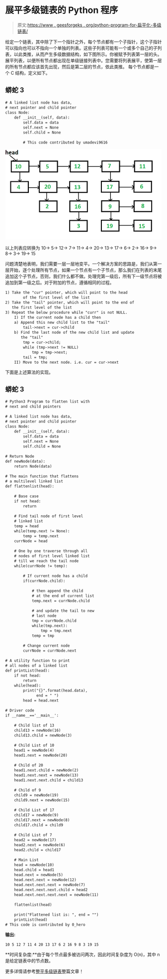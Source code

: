 # 展平多级链表的 Python 程序

> 原文:[https://www . geesforgeks . org/python-program-for-扁平化-多级链表/](https://www.geeksforgeeks.org/python-program-for-flattening-a-multilevel-linked-list/)

给定一个链表，其中除了下一个指针之外，每个节点都有一个子指针，这个子指针可以指向也可以不指向一个单独的列表。这些子列表可能有一个或多个自己的子列表，以此类推，从而产生多级数据结构，如下图所示。你被赋予列表第一层的头。展平列表，以便所有节点都出现在单级链接列表中。您需要将列表展平，使第一层的所有节点都应该首先出现，然后是第二层的节点，依此类推。
每个节点都是一个 C 结构，定义如下。

## 蟒蛇 3

```
# A linked list node has data, 
# next pointer and child pointer 
class Node:
    def __init__(self, data):
        self.data = data
        self.next = None
        self.child = None

        # This code contributed by umadevi9616
```

[![](img/55ec5b7c1827265a492de094d7906b79.png)](https://media.geeksforgeeks.org/wp-content/cdn-uploads/flattenList.png)

以上列表应转换为 10-> 5-> 12-> 7-> 11-> 4-> 20-> 13-> 17-> 6-> 2-> 16-> 9-> 8-> 3-> 19-> 15

问题清楚地表明，我们需要一层一层地变平。一个解决方案的思路是，我们从第一层开始，逐个处理所有节点，如果一个节点有一个子节点，那么我们在列表的末尾追加这个子节点，否则，我们什么都不做。处理完第一级后，所有下一级节点将被追加到第一级之后。对于附加的节点，遵循相同的过程。

```
1) Take the "cur" pointer, which will point to the head 
        of the first level of the list
2) Take the "tail" pointer, which will point to the end of 
   the first level of the list
3) Repeat the below procedure while "curr" is not NULL.
    I) If the current node has a child then
    a) Append this new child list to the "tail"
        tail->next = cur->child
    b) Find the last node of the new child list and update 
       the "tail"
        tmp = cur->child;
        while (tmp->next != NULL)
            tmp = tmp->next;
        tail = tmp;
    II) Move to the next node. i.e. cur = cur->next
```

下面是上述算法的实现。

## 蟒蛇 3

```
# Python3 Program to flatten list with
# next and child pointers 

# A linked list node has data, 
# next pointer and child pointer 
class Node:
    def __init__(self, data):
        self.data = data
        self.next = None
        self.child = None

# Return Node
def newNode(data):
    return Node(data) 

# The main function that flattens
# a multilevel linked list
def flattenlist(head):

    # Base case
    if not head:
        return

    # Find tail node of first level 
    # linked list
    temp = head
    while(temp.next != None):
        temp = temp.next
    currNode = head

    # One by one traverse through all 
    # nodes of first level linked list
    # till we reach the tail node 
    while(currNode != temp):

        # If current node has a child
        if(currNode.child):

            # then append the child
            # at the end of current list 
            temp.next = currNode.child

            # and update the tail to new 
            # last node 
            tmp = currNode.child
            while(tmp.next):
                tmp = tmp.next
            temp = tmp

        # Change current node 
        currNode = currNode.next

# A utility function to print 
# all nodes of a linked list 
def printList(head): 
    if not head: 
        return
    while(head): 
        print("{}".format(head.data), 
              end = " ") 
        head = head.next

# Driver code 
if __name__=='__main__': 

    # Child list of 13
    child13 = newNode(16)
    child13.child = newNode(3)

    # Child List of 10
    head1 = newNode(4)
    head1.next = newNode(20)

    # Child of 20 
    head1.next.child = newNode(2) 
    head1.next.next = newNode(13)
    head1.next.next.child = child13

    # Child of 9
    child9 = newNode(19)
    child9.next = newNode(15)

    # Child List of 17
    child17 = newNode(9)
    child17.next = newNode(8)
    child17.child = child9

    # Child List of 7
    head2 = newNode(17)
    head2.next = newNode(6)
    head2.child = child17

    # Main List
    head = newNode(10)
    head.child = head1
    head.next = newNode(5)
    head.next.next = newNode(12)
    head.next.next.next = newNode(7)
    head.next.next.next.child = head2
    head.next.next.next.next = newNode(11)

    flattenlist(head)

    print("Flattened list is: ", end = "") 
    printList(head)
# This code is contributed by 0_hero
```

**输出:**

```
10 5 12 7 11 4 20 13 17 6 2 16 9 8 3 19 15
```

**时间复杂度:**由于每个节点最多被访问两次，因此时间复杂度为 O(n)，其中 n 是给定链表中的节点数。

更多详情请参考[整平多级链表](https://www.geeksforgeeks.org/flatten-a-linked-list-with-next-and-child-pointers/)整篇文章！